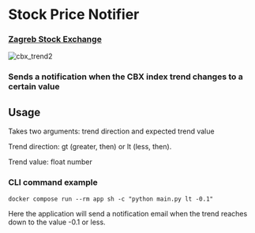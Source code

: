 # Stock Price Notifier
### [Zagreb Stock Exchange](https://zse.hr/en/indeks-366/365?isin=HRZB00ICBEX6)
![cbx_trend2](https://github.com/rivka-levit/stock-notifier/assets/122191238/0f958025-016b-4415-b79b-20e5e669b5ea)
### Sends a notification when the CBX index trend changes to a certain value

## Usage
Takes two arguments: trend direction and expected trend value

Trend direction: gt (greater, then) or lt (less, then).

Trend value: float number

### CLI command example
```
docker compose run --rm app sh -c "python main.py lt -0.1"
```
Here the application will send a notification email when the trend reaches down 
to the value -0.1 or less.
